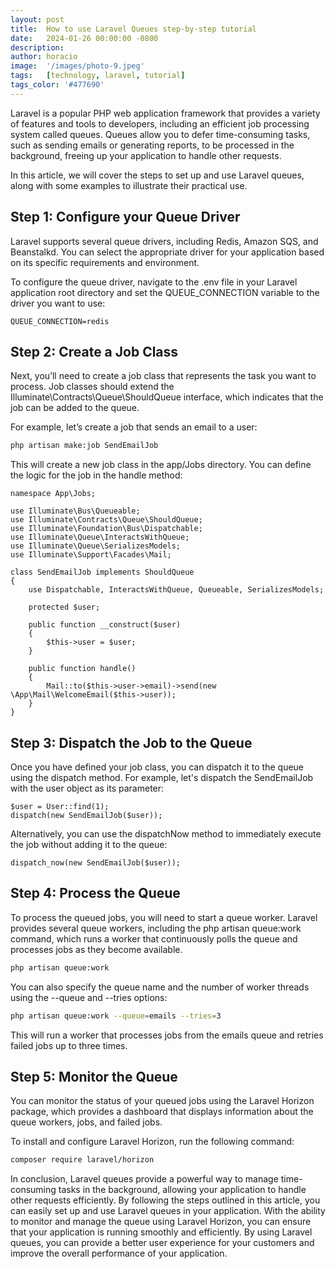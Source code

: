 ```yaml
---
layout: post
title:  How to use Laravel Queues step-by-step tutorial
date:   2024-01-26 00:00:00 -0800
description: 
author: horacio 
image:  '/images/photo-9.jpeg'
tags:   [technology, laravel, tutorial]
tags_color: '#477690'
---
```


Laravel is a popular PHP web application framework that provides a variety of features and tools to developers, including an efficient job processing system called queues. Queues allow you to defer time-consuming tasks, such as sending emails or generating reports, to be processed in the background, freeing up your application to handle other requests.

In this article, we will cover the steps to set up and use Laravel queues, along with some examples to illustrate their practical use.

## Step 1: Configure your Queue Driver
Laravel supports several queue drivers, including Redis, Amazon SQS, and Beanstalkd. You can select the appropriate driver for your application based on its specific requirements and environment.

To configure the queue driver, navigate to the .env file in your Laravel application root directory and set the QUEUE_CONNECTION variable to the driver you want to use:

```
QUEUE_CONNECTION=redis
```

## Step 2: Create a Job Class
Next, you’ll need to create a job class that represents the task you want to process. Job classes should extend the Illuminate\Contracts\Queue\ShouldQueue interface, which indicates that the job can be added to the queue.

For example, let’s create a job that sends an email to a user:

```bash
php artisan make:job SendEmailJob
```

This will create a new job class in the app/Jobs directory. You can define the logic for the job in the handle method:

```
namespace App\Jobs;

use Illuminate\Bus\Queueable;
use Illuminate\Contracts\Queue\ShouldQueue;
use Illuminate\Foundation\Bus\Dispatchable;
use Illuminate\Queue\InteractsWithQueue;
use Illuminate\Queue\SerializesModels;
use Illuminate\Support\Facades\Mail;

class SendEmailJob implements ShouldQueue
{
    use Dispatchable, InteractsWithQueue, Queueable, SerializesModels;

    protected $user;

    public function __construct($user)
    {
        $this->user = $user;
    }

    public function handle()
    {
        Mail::to($this->user->email)->send(new \App\Mail\WelcomeEmail($this->user));
    }
}
```

## Step 3: Dispatch the Job to the Queue
Once you have defined your job class, you can dispatch it to the queue using the dispatch method. For example, let's dispatch the SendEmailJob with the user object as its parameter:

```
$user = User::find(1);
dispatch(new SendEmailJob($user));
```

Alternatively, you can use the dispatchNow method to immediately execute the job without adding it to the queue:

```
dispatch_now(new SendEmailJob($user));
```

## Step 4: Process the Queue
To process the queued jobs, you will need to start a queue worker. Laravel provides several queue workers, including the php artisan queue:work command, which runs a worker that continuously polls the queue and processes jobs as they become available.

```bash
php artisan queue:work
```

You can also specify the queue name and the number of worker threads using the --queue and --tries options:

```bash
php artisan queue:work --queue=emails --tries=3
```

This will run a worker that processes jobs from the emails queue and retries failed jobs up to three times.

## Step 5: Monitor the Queue

You can monitor the status of your queued jobs using the Laravel Horizon package, which provides a dashboard that displays information about the queue workers, jobs, and failed jobs.

To install and configure Laravel Horizon, run the following command:

```bash
composer require laravel/horizon
```

In conclusion, Laravel queues provide a powerful way to manage time-consuming tasks in the background, allowing your application to handle other requests efficiently. By following the steps outlined in this article, you can easily set up and use Laravel queues in your application. With the ability to monitor and manage the queue using Laravel Horizon, you can ensure that your application is running smoothly and efficiently. By using Laravel queues, you can provide a better user experience for your customers and improve the overall performance of your application.
